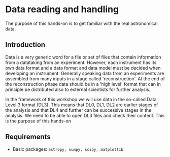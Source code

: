 # Data reading and handling

The purpose of this hands-on is to get familiar with the real astronomical data.

## Introduction
Data is a very generic word for a file or set of files that contain information from a datataking from an experiment. However, each instrument has its own data format and a data format and data model must be decided when developing an instrument. Generally speaking data from an experiments are assembled from many inputs in a stage called 'reconstruction'. At the end of the reconstruction phase data should be in a 'high level' format that can in principle be distributed also to external scientists for further analysis.

In the framework of this workshop we will use data in the so-called Data Level 3 format (DL3). This means that DL0, DL1, DL2 are earlier stages of the analysis and that DL4 and further can be successive stages in the analysis. We need to be able to open DL3 files and check their content. This is the purpose of this hands-on

## Requirements
* Basic packages: `astropy, numpy, scipy, matplotlib`
